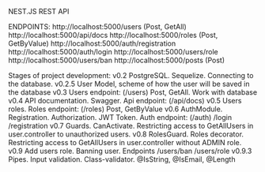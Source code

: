NEST.JS REST API

ENDPOINTS:
http://localhost:5000/users (Post, GetAll)
http://localhost:5000/api/docs
http://localhost:5000/roles (Post, GetByValue)
http://localhost:5000/auth/registration
http://localhost:5000/auth/login
http://localhost:5000/users/role
http://localhost:5000/users/ban
http://localhost:5000/posts (Post)

Stages of project development:
v0.2 PostgreSQL. Sequelize. Connecting to the database.
v0.2.5 User Model, scheme of how the user will be saved in the database
v0.3 Users endpoint: (/users) Post, GetAll. Work with database
v0.4 API documentation. Swagger. Api endpoint: (/api/docs)
v0.5 Users roles. Roles endpoint: (/roles) Post, GetByValue
v0.6 AuthModule. Registration. Authorization. JWT Token. Auth endpoint: (/auth) /login /registration
v0.7 Guards. CanActivate. Restricting access to GetAllUsers in user.controller to unauthorized users.
v0.8 RolesGuard. Roles decorator. Restricting access to GetAllUsers in user.controller without ADMIN role.
v0.9 Add users role. Banning user. Endpoints /users/ban /users/role
v0.9.3 Pipes. Input validation. Class-validator. @IsString, @IsEmail, @Length
